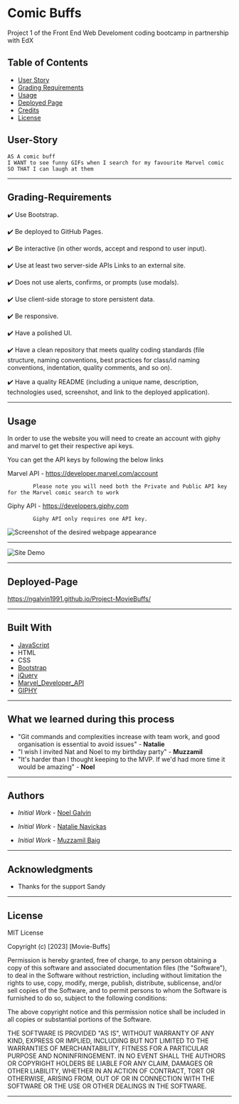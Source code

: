 # Comic Buffs
Project 1 of the Front End Web Develoment coding bootcamp in partnership with EdX



## Table of Contents 

- [User Story](#User-Story)
- [Grading Requirements](#Grading-Requirements)
- [Usage](#usage)
- [Deployed Page](#Deployed-Page)
- [Credits](#Authors)
- [License](#license)


## User-Story

```
AS A comic buff
I WANT to see funny GIFs when I search for my favourite Marvel comic
SO THAT I can laugh at them
```
---
## Grading-Requirements

✔️ Use Bootstrap.

✔️ Be deployed to GitHub Pages.

✔️ Be interactive (in other words, accept and respond to user input).

✔️ Use at least two server-side APIs Links to an external site.

✔️ Does not use alerts, confirms, or prompts (use modals).

✔️ Use client-side storage to store persistent data.

✔️ Be responsive.

✔️ Have a polished UI.

✔️ Have a clean repository that meets quality coding standards (file structure, naming conventions, best practices for class/id naming conventions, indentation, quality comments, and so on).

✔️ Have a quality README (including a unique name, description, technologies used, screenshot, and link to the deployed application).


---
## Usage


In order to use the website you will need to create an account with giphy and marvel to get their respective api keys.

You can get the API keys by following the below links

Marvel API - https://developer.marvel.com/account

            Please note you will need both the Private and Public API key for the Marvel comic search to work


Giphy API - https://developers.giphy.com

            Giphy API only requires one API key.



![Screenshot of the desired webpage appearance](./assets/images/functionality-screenshot.PNG)

---

![Site Demo](./assets/images/siteDemo.gif)

---
## Deployed-Page
https://ngalvin1991.github.io/Project-MovieBuffs/

---
## Built With

* [JavaScript](https://www.javascript.com/)
* HTML
* CSS
* [Bootstrap](https://getbootstrap.com/)
* [jQuery](https://jquery.com/)
* [Marvel_Developer_API](https://developer.marvel.com/)
* [GIPHY](https://developers.giphy.com/explorer/)

---
## What we learned during this process

* "Git commands and complexities increase with team work, and good organisation is essential to avoid issues" - **Natalie**
* "I wish I invited Nat and Noel to my birthday party" - **Muzzamil**
* "It's harder than I thought keeping to the MVP. If we'd had more time it would be amazing" - **Noel**

---
## Authors

* *Initial Work* - [Noel Galvin](https://github.com/ngalvin1991)

* *Initial Work* - [Natalie Navickas](https://github.com/NNavickas)

* *Initial Work* - [Muzzamil Baig](https://github.com/mbzaig)

---
## Acknowledgments

* Thanks for the support Sandy

---
## License

MIT License

Copyright (c) [2023] [Movie-Buffs]

Permission is hereby granted, free of charge, to any person obtaining a copy
of this software and associated documentation files (the "Software"), to deal
in the Software without restriction, including without limitation the rights
to use, copy, modify, merge, publish, distribute, sublicense, and/or sell
copies of the Software, and to permit persons to whom the Software is
furnished to do so, subject to the following conditions:

The above copyright notice and this permission notice shall be included in all
copies or substantial portions of the Software.

THE SOFTWARE IS PROVIDED "AS IS", WITHOUT WARRANTY OF ANY KIND, EXPRESS OR
IMPLIED, INCLUDING BUT NOT LIMITED TO THE WARRANTIES OF MERCHANTABILITY,
FITNESS FOR A PARTICULAR PURPOSE AND NONINFRINGEMENT. IN NO EVENT SHALL THE
AUTHORS OR COPYRIGHT HOLDERS BE LIABLE FOR ANY CLAIM, DAMAGES OR OTHER
LIABILITY, WHETHER IN AN ACTION OF CONTRACT, TORT OR OTHERWISE, ARISING FROM,
OUT OF OR IN CONNECTION WITH THE SOFTWARE OR THE USE OR OTHER DEALINGS IN THE
SOFTWARE.

---

